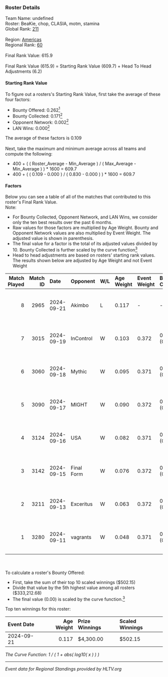 ### Roster Details<br />
Team Name: undefined<br />
Roster: BeaKie, chop, CLASIA, motm, stamina<br />
Global Rank: [211](../../standings_global_2025_03_03.md)<br />
<br />
Region: [Americas]( ../../standings_americas_2025_03_03.md)<br />
Regional Rank: [60]( ../../standings_americas_2025_03_03.md)<br />
<br />
Final Rank Value:  615.9<br />
<br />
Final Rank Value (615.9) = Starting Rank Value (609.7) + Head To Head Adjustments (6.2)<br />

#### Starting Rank Value<br />
To figure out a rosters's Starting Rank Value, first take the average of these four factors:<br />
- Bounty Offered: 0.262[<sup>1</sup>](#table2)
- Bounty Collected: 0.171[<sup>2</sup>](#table1)
- Opponent Network: 0.002[<sup>2</sup>](#table1)
- LAN Wins: 0.000[<sup>2</sup>](#table1)

The average of these factors is 0.109<br />
<br />
Next, take the maximum and minimum average across all teams and compute the following:<br />
- 400 + ( ( Roster_Average - Min_Average ) / ( Max_Average - Min_Average ) ) * 1600 = 609.7
- 400 + ( ( 0.109 - 0.000 ) / ( 0.830 - 0.000 ) ) * 1600 = 609.7


#### Factors<br />
Below you can see a table of all of the matches that contributed to this roster's Final Rank Value.<br />
Note:<br />

- For Bounty Collected, Opponent Network, and LAN Wins, we consider only the ten best results over the past 6 months.
- Raw values for those factors are multiplied by Age Weight. Bounty and Opponent Network values are also multiplied by Event Weight. The adjusted value is shown in parenthesis.
- The final value for a factor is the total of its adjusted values divided by 10. Bounty Collected is further scaled by the curve function[<sup>3</sup>](#curveFunction)
- Head to head adjustments are based on rosters' starting rank values. The results shown below are adjusted by Age Weight and not Event Weight
<span id="table1"></span><br />


| Match Played | Match ID | Date       | Opponent   | W/L | Age Weight | Event Weight | Bounty Collected | Opponent Network | LAN Wins  | H2H Adj. | Roster                              |
| -: | -: | :- | :- | :- | :- | :- | :- | :- | :- | -: | :- |
|            8 |     2965 | 2024-09-21 | Akimbo     | L   | 0.117      | -            | -                | -                | -         |    -1.80 | BeaKie, chop, CLASIA, motm, stamina |
|            7 |     3015 | 2024-09-19 | InControl  | W   | 0.103      | 0.372        | 0.001 (0.000)    | 0.072 (0.003)    | 0 (0.000) |     1.63 | BeaKie, chop, CLASIA, motm, stamina |
|            6 |     3060 | 2024-09-18 | Mythic     | W   | 0.095      | 0.371        | 0.000 (0.000)    | 0.026 (0.001)    | 0 (0.000) |     1.02 | BeaKie, chop, CLASIA, motm, stamina |
|            5 |     3090 | 2024-09-17 | MIGHT      | W   | 0.090      | 0.372        | 0.002 (0.000)    | 0.341 (0.011)    | 0 (0.000) |     2.04 | BeaKie, chop, CLASIA, motm, stamina |
|            4 |     3124 | 2024-09-16 | USA        | W   | 0.082      | 0.371        | 0.000 (0.000)    | 0.004 (0.000)    | 0 (0.000) |     0.60 | BeaKie, chop, CLASIA, motm, stamina |
|            3 |     3142 | 2024-09-15 | Final Form | W   | 0.076      | 0.372        | 0.001 (0.000)    | 0.019 (0.001)    | 0 (0.000) |     0.88 | BeaKie, chop, CLASIA, motm, stamina |
|            2 |     3211 | 2024-09-13 | Exceritus  | W   | 0.063      | 0.372        | 0.000 (0.000)    | 0.179 (0.004)    | 0 (0.000) |     0.98 | BeaKie, chop, CLASIA, motm, stamina |
|            1 |     3280 | 2024-09-11 | vagrants   | W   | 0.048      | 0.371        | 0.001 (0.000)    | 0.174 (0.003)    | 0 (0.000) |     0.82 | BeaKie, chop, CLASIA, motm, stamina |

<br />
<span id="table2"></span><br />
To calculate a roster's Bounty Offered:<br />

- First, take the sum of their top 10 scaled winnings ($502.15)
- Divide that value by the 5th highest value among all rosters ($333,212.68)
- The final value (0.00) is scaled by the curve function.[<sup>3</sup>](#curveFunction)

Top ten winnings for this roster:<br />

| Event Date | Age Weight | Prize Winnings | Scaled Winnings |
| :- | -: | :- | :- |
| 2024-09-21 |      0.117 | $4,300.00      | $502.15         |


<span id="curveFunction"></span>_The Curve Function: 1 / ( 1 + abs( log10( x ) ) )_<br />

---
_Event data for Regional Standings provided by HLTV.org_<br />
